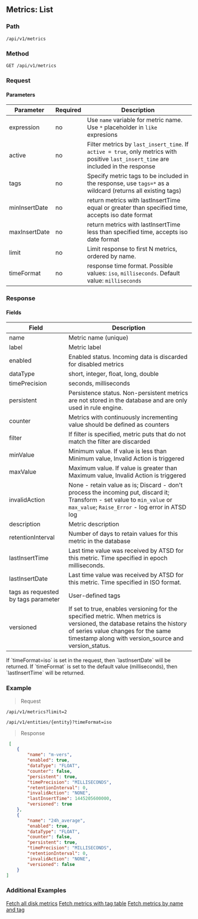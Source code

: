 ## Metrics: List

### Path
```
/api/v1/metrics
```
### Method
```
GET /api/v1/metrics
```

### Request

#### Parameters

|**Parameter**|**Required**|**Description**|
|---|---|---|
|expression|no|Use `name` variable for metric name. Use `*` placeholder in `like` expresions|
|active|no|Filter metrics by `last_insert_time`. If `active = true`, only metrics with positive `last_insert_time` are included in the response|
|tags|no|Specify metric tags to be included in the response, use `tags=*` as a wildcard (returns all existing tags)|
|minInsertDate|no|return metrics with lastInsertTime equal or greater than specified time, accepts iso date format|
|maxInsertDate|no|return metrics with lastInsertTime less than specified time, accepts iso date format|
|limit|no|Limit response to first N metrics, ordered by name.|
|timeFormat|no|response time format. Possible values: `iso`, `milliseconds`. Default value: `milliseconds`|

### Response 
#### Fields
|**Field**|**Description**|
|---|---|
|name|Metric name (unique)|
|label|Metric label|
|enabled|Enabled status. Incoming data is discarded for disabled metrics|
|dataType|short, integer, float, long, double|
|timePrecision|seconds, milliseconds|
|persistent |Persistence status. Non-persistent metrics are not stored in the database and are only used in rule engine.|
|counter|Metrics with continuously incrementing value should be defined as counters|
|filter |If filter is specified, metric puts that do not match the filter are discarded|
|minValue |Minimum value. If value is less than Minimum value, Invalid Action is triggered|
|maxValue|Maximum value. If value is greater than Maximum value, Invalid Action is triggered|
|invalidAction |None - retain value as is; Discard - don't process the incoming put, discard it; Transform - set value to `min_value` or `max_value`; `Raise_Error` - log error in ATSD log|
|description |Metric description|
|retentionInterval|Number of days to retain values for this metric in the database|
|lastInsertTime|Last time value was received by ATSD for this metric. Time specified in epoch milliseconds.|
|lastInsertDate|Last time value was received by ATSD for this metric. Time specified in ISO format.|
|tags as requested by tags parameter|User-defined tags|
|versioned| If set to true, enables versioning for the specified metric. When metrics is versioned, the database retains the history of series value changes for the same timestamp along with version_source and version_status.|


 <aside class="notice">
If `timeFormat=iso` is set in the request, then `lastInsertDate` will be returned. If `timeFormat` is set to the default value (milliseconds), then `lastInsertTime` will be returned.
</aside>

### Example 

> Request

```
/api/v1/metrics?limit=2
```

```
/api/v1/entities/{entity}?timeFormat=iso
```


> Response

```json
 [
    {
        "name": "m-vers",
        "enabled": true,
        "dataType": "FLOAT",
        "counter": false,
        "persistent": true,
        "timePrecision": "MILLISECONDS",
        "retentionInterval": 0,
        "invalidAction": "NONE",
        "lastInsertTime": 1445205600000,
        "versioned": true
    },
    {
        "name": "24h_average",
        "enabled": true,
        "dataType": "FLOAT",
        "counter": false,
        "persistent": true,
        "timePrecision": "MILLISECONDS",
        "retentionInterval": 0,
        "invalidAction": "NONE",
        "versioned": false
    }
]
```



### Additional Examples
[Fetch all disk metrics](https://github.com/axibase/atsd-docs/blob/master/api/meta/metric/examples/fetch-all-disk-metrics.md)
[Fetch metrics with tag table](https://github.com/axibase/atsd-docs/blob/master/api/meta/metric/examples/fetch-metrics-with-tag-table.md)
[Fetch metrics by name and tag](https://github.com/axibase/atsd-docs/blob/master/api/meta/metric/examples/fetch-metrics-by-name-and-tag.md)




